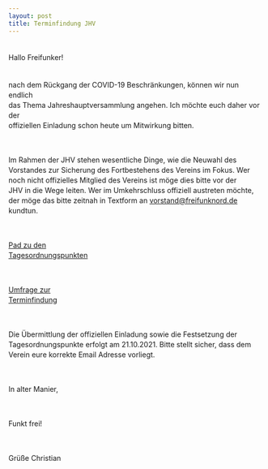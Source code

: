 ```yaml
---
layout: post
title: Terminfindung JHV
---
```

<div style="line-height: 20px;white-space: pre-wrap;">
Hallo Freifunker!

nach dem Rückgang der COVID-19 Beschränkungen, können wir nun endlich das Thema Jahreshauptversammlung angehen. 
Ich möchte euch daher vor der offiziellen Einladung schon heute um Mitwirkung bitten.
  
Im Rahmen der JHV stehen wesentliche Dinge, wie die Neuwahl des Vorstandes zur Sicherung des Fortbestehens des Vereins im Fokus. 
Wer noch nicht offizielles Mitglied des Vereins ist möge dies bitte vor der JHV in die Wege leiten. Wer im Umkehrschluss offiziell austreten möchte, 
der möge das bitte zeitnah in Textform an vorstand@freifunknord.de kundtun.
  
<a href="https://pad.toppoint.de/p/FFNordeV-JHV2021-TOP">Pad zu den Tagesordnungspunkten</a>
  
<a href="https://terminplaner.dfn.de/W9E7MBzujiuoNuQv">Umfrage zur Terminfindung</a>  
  
Die Übermittlung der offiziellen Einladung sowie die Festsetzung der Tagesordnungspunkte erfolgt am 21.10.2021. Bitte stellt sicher, dass dem Verein eure
korrekte Email Adresse vorliegt.

In alter Manier,

Funkt frei!

Grüße
Christian

</div>
